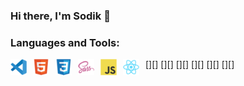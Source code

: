 ### Hi there, I'm Sodik 👋

### Languages and Tools:

[<img align="left" alt="Visual Studio Code" width="26px" src="./img/vscode.svg" style="padding-right:10px;" />][]
[<img align="left" alt="HTML5" width="26px" src="./img/html5.svg" style="padding-right:10px;" />][]
[<img align="left" alt="CSS3" width="26px" src="./img/css3.svg" style="padding-right:10px;" />][]
[<img align="left" alt="Sass" width="26px" src="./img/sass.svg" style="padding-right:10px;" />][]
[<img align="left" alt="JavaScript" width="26px" src="./img/javascript.svg" style="padding-right:10px;" />][]
[<img align="left" alt="React" width="26px" src="./img/react.svg" style="padding-right:10px;" />][]
